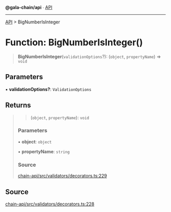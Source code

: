 **@gala-chain/api** ∙ [API](../exports.md)

***

[API](../exports.md) > BigNumberIsInteger

# Function: BigNumberIsInteger()

> **BigNumberIsInteger**(`validationOptions`?): (`object`, `propertyName`) => `void`

## Parameters

▪ **validationOptions?**: `ValidationOptions`

## Returns

> > (`object`, `propertyName`): `void`
>
> ### Parameters
>
> ▪ **object**: `object`
>
> ▪ **propertyName**: `string`
>
> ### Source
>
> [chain-api/src/validators/decorators.ts:229](https://github.com/GalaChain/sdk/blob/bcbbb18/chain-api/src/validators/decorators.ts#L229)
>

## Source

[chain-api/src/validators/decorators.ts:228](https://github.com/GalaChain/sdk/blob/bcbbb18/chain-api/src/validators/decorators.ts#L228)
